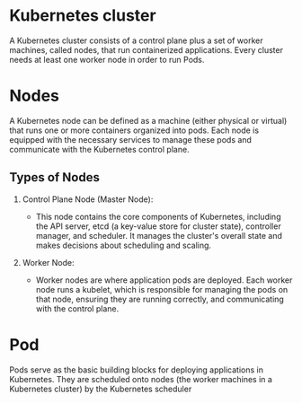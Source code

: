 # Kubernetes cluster

A Kubernetes cluster consists of a control plane plus a set of worker machines, called nodes, that run containerized applications. Every cluster needs at least one worker node in order to run Pods.

# Nodes

A Kubernetes node can be defined as a machine (either physical or virtual) that runs one or more containers organized into pods. Each node is equipped with the necessary services to manage these pods and communicate with the Kubernetes control plane.
## Types of Nodes
1. Control Plane Node (Master Node):
    * This node contains the core components of Kubernetes, including the API server, etcd (a key-value store for cluster state), controller manager, and scheduler. It manages the cluster's overall state and makes decisions about scheduling and scaling.
  
2. Worker Node:
   * Worker nodes are where application pods are deployed. Each worker node runs a kubelet, which is responsible for managing the pods on that node, ensuring they are running correctly, and communicating with the control plane.
  
# Pod

Pods serve as the basic building blocks for deploying applications in Kubernetes. They are scheduled onto nodes (the worker machines in a Kubernetes cluster) by the Kubernetes scheduler